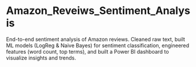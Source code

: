 # Amazon_Reveiws_Sentiment_Analysis
End-to-end sentiment analysis of Amazon reviews. Cleaned raw text, built ML models (LogReg &amp; Naive Bayes) for sentiment classification, engineered features (word count, top terms), and built a Power BI dashboard to visualize insights and trends.
